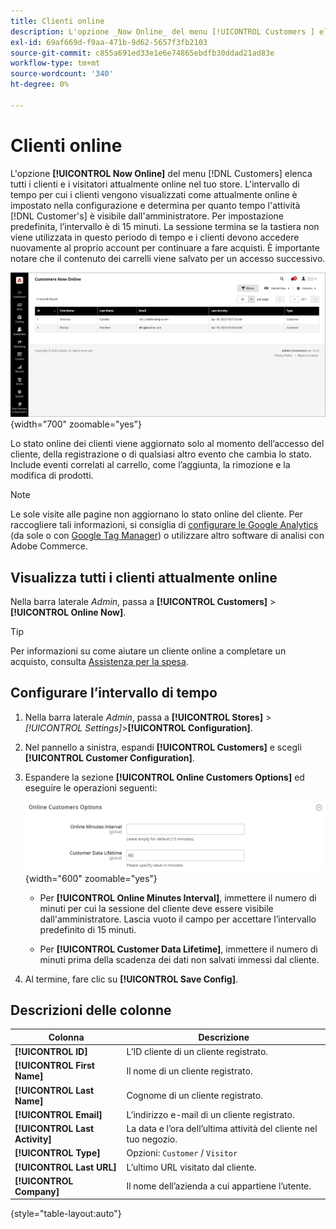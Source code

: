 ```yaml
---
title: Clienti online
description: L'opzione _Now Online_ del menu [!UICONTROL Customers ] elenca tutti i clienti e i visitatori attualmente in linea nel tuo negozio.
exl-id: 69af669d-f9aa-471b-9d62-5657f3fb2103
source-git-commit: c855a691ed33e1e6e74865ebdfb30ddad21ad83e
workflow-type: tm+mt
source-wordcount: '340'
ht-degree: 0%

---
```


# Clienti online

L&#39;opzione **[!UICONTROL Now Online]** del menu [!DNL Customers] elenca tutti i clienti e i visitatori attualmente online nel tuo store. L&#39;intervallo di tempo per cui i clienti vengono visualizzati come attualmente online è impostato nella configurazione e determina per quanto tempo l&#39;attività [!DNL Customer's] è visibile dall&#39;amministratore. Per impostazione predefinita, l’intervallo è di 15 minuti. La sessione termina se la tastiera non viene utilizzata in questo periodo di tempo e i clienti devono accedere nuovamente al proprio account per continuare a fare acquisti. È importante notare che il contenuto dei carrelli viene salvato per un accesso successivo.

![Clienti online](assets/customers-now-online.png){width="700" zoomable="yes"}

Lo stato online dei clienti viene aggiornato solo al momento dell’accesso del cliente, della registrazione o di qualsiasi altro evento che cambia lo stato. Include eventi correlati al carrello, come l’aggiunta, la rimozione e la modifica di prodotti.

>[!NOTE]
>
>Le sole visite alle pagine non aggiornano lo stato online del cliente. Per raccogliere tali informazioni, si consiglia di [configurare le Google Analytics](../merchandising-promotions/google-analytics.md) (da sole o con [Google Tag Manager](../merchandising-promotions/google-tag-manager.md)) o utilizzare altro software di analisi con Adobe Commerce.

## Visualizza tutti i clienti attualmente online

Nella barra laterale _Admin_, passa a **[!UICONTROL Customers]** > **[!UICONTROL Online Now]**.

>[!TIP]
>
>Per informazioni su come aiutare un cliente online a completare un acquisto, consulta [Assistenza per la spesa](../stores-purchase/introduction.md#shopping-assistance).

## Configurare l’intervallo di tempo

1. Nella barra laterale _Admin_, passa a **[!UICONTROL Stores]** > _[!UICONTROL Settings]_>**[!UICONTROL Configuration]**.

1. Nel pannello a sinistra, espandi **[!UICONTROL Customers]** e scegli **[!UICONTROL Customer Configuration]**.

1. Espandere la sezione **[!UICONTROL Online Customers Options]** ed eseguire le operazioni seguenti:

   ![Opzioni cliente online](../configuration-reference/customers/assets/customer-configuration-online-customers-options.png){width="600" zoomable="yes"}

   - Per **[!UICONTROL Online Minutes Interval]**, immettere il numero di minuti per cui la sessione del cliente deve essere visibile dall&#39;amministratore. Lascia vuoto il campo per accettare l’intervallo predefinito di 15 minuti.

   - Per **[!UICONTROL Customer Data Lifetime]**, immettere il numero di minuti prima della scadenza dei dati non salvati immessi dal cliente.

1. Al termine, fare clic su **[!UICONTROL Save Config]**.

## Descrizioni delle colonne

| Colonna | Descrizione |
| --- | --- |
| **[!UICONTROL ID]** | L’ID cliente di un cliente registrato. |
| **[!UICONTROL First Name]** | Il nome di un cliente registrato. |
| **[!UICONTROL Last Name]** | Cognome di un cliente registrato. |
| **[!UICONTROL Email]** | L’indirizzo e-mail di un cliente registrato. |
| **[!UICONTROL Last Activity]** | La data e l’ora dell’ultima attività del cliente nel tuo negozio. |
| **[!UICONTROL Type]** | Opzioni: `Customer` / `Visitor` |
| **[!UICONTROL Last URL]** | L’ultimo URL visitato dal cliente. |
| **[!UICONTROL Company]** | Il nome dell’azienda a cui appartiene l’utente. |

{style="table-layout:auto"}
